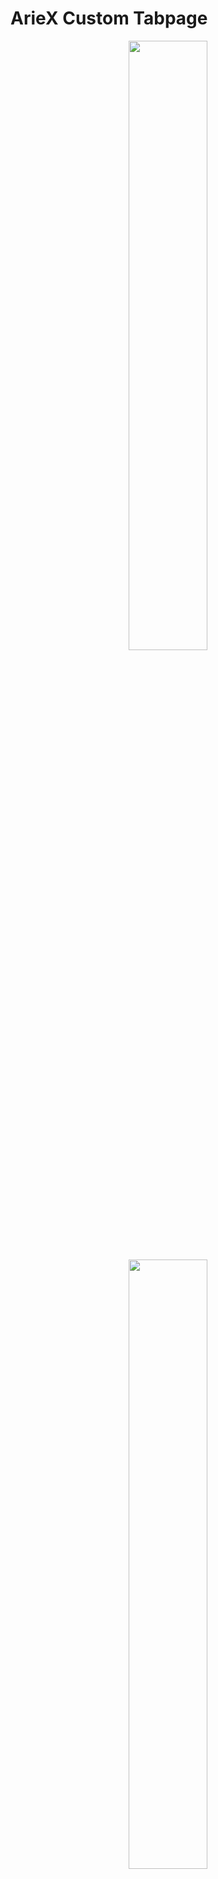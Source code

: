 # ArieX Custom Tabpage

<p align="center">
  <img src="docs/images/1.gif" height="50%">
  <img src="docs/images/1.jpg" height="50%">
  <img src="docs/images/2.jpg" height="50%">
  <img src="docs/images/3.jpg" height="50%">
  <img src="docs/images/4.jpg" height="50%">
  <img src="docs/images/5.jpg" height="50%">
  <img src="docs/images/2.gif" height="50%">
  <img src="docs/images/3.gif" height="50%">
</p>

**Why?**

- **Synchronization across browsers/devices**: Having my bookmarks in one place allows me to access them from both my PC and phone. While certain browsers like Yandex offer synchronization, it requires using the same vendor's browser on all devices, which doesn't suit my preferences since I use Edge on my PC and Kiwi on my phone for extensions and developer tools. Additionally, if I switch to a different browser, I can easily take my bookmarks with me.

- **Convenience over traditional bookmarks**: Accessing bookmarks on a phone requires opening a separate menu, which involves an extra step. On a PC, they take up limited space at the top. On a custom new tab page, I can fit more bookmarks with larger buttons and icons.

**Features**

1. Automatic icon detection.
2. Flexible settings: Customize the new tab page according to your preferences.
3. Convenient icon container in the mobile version: By default, only the first few icons are shown, but users can scroll to reveal more icons in a container placed close to their fingers.

**Drawbacks**

1. Complex self-hosted installation.
2. Some websites may not allow automatic icon scraping.

**Installation for Ubuntu server**

1. Install NodeJS&NPM: `sudo apt install nodejs`.
2. Clone the repository: `git clone github.com/AriesAlex/ariex-custom-tabpage`.
3. Go to the subfolder: `cd ariex-custom-tabpage`.
4. Build the static files and start the website: `npm run init`.

**Installation for Android**

1. Install Termux from GitHub on your phone.
2. Install NodeJS&NPM: `pkg install nodejs-lts`.
3. Clone the repository: `git clone github.com/AriesAlex/ariex-custom-tabpage`.
4. Go to the subfolder: `cd ariex-custom-tabpage`.
5. Build the static files and start the website: `npm run init`.
6. You can also set a static IP address in your phone's Wi-Fi settings so that it doesn't change.

**Note**: Ensure you have basic Linux knowledge for the installation process. Also you can use `pm2` for it to work in background.

**Then you can set it as default new tab in your browser**:

- In Android Chrome-based browsers you can do it directly in the settings.

- For PC Edge you can try to use `edge-custom-tabpage.reg` file in the repository where you can set your own url.

- For other PC Browsers you can use `Custom New Tab URL` extension.

## Install, build and run

```bash
npm run init
```

## Build

```bash
npm run build
```

## Run

```bash
npm run start
```

Default port: `4554`

You can change port with `PORT` environment variable

## Branches

1.0.0 - legacy vue 2.0 version with dedicated Express server

main - v1.5.0 version on Nuxt 3 with TypeScript, Pinia and SSR

## Credits for default resources

- [Default Image](https://wallhere.com/en/wallpaper/2045715)

- [Default PC Video by Cybust](https://steamcommunity.com/sharedfiles/filedetails/?id=2422159525)

- [Default Mobile Video by Cybust](https://steamcommunity.com/sharedfiles/filedetails/?id=2422160129)
